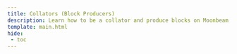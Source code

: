 ```yaml
---
title: Collators (Block Producers)
description: Learn how to be a collator and produce blocks on Moonbeam, including requirements, setting up accounts, bonding and joining the collator pool, FAQs, and more. 
template: main.html
hide: 
 - toc
---
```


<h1 class='subsection-title'></h1>
<div class='subsection-wrapper'></div>